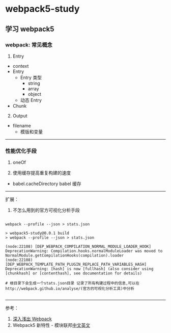 <!--
 * @Author: your name
 * @Date: 2021-06-10 08:42:05
 * @LastEditTime: 2021-06-11 10:03:06
 * @LastEditors: Please set LastEditors
 * @Description: In User Settings Edit
 * @FilePath: /webpack5/README.md
-->

# webpack5-study

## 学习 webpack5

### webpack: 常见概念

1. Entry

- context
- Entry
  - Entry 类型
    - string
    - array
    - object
  - 动态 Entry
- Chunk

2. Output

- filename
  - 模版和变量

---

### 性能优化手段

1. oneOf

2. 使用缓存提高重复构建的速度

- babel.cacheDirectory babel 缓存

---

扩展：

1. 不怎么用到的官方可视化分析手段

```shell

webpack --profile --json > stats.json

> webpack5-study@0.0.1 build
> webpack --profile --json > stats.json

(node:22108) [DEP_WEBPACK_COMPILATION_NORMAL_MODULE_LOADER_HOOK] DeprecationWarning: Compilation.hooks.normalModuleLoader was moved to NormalModule.getCompilationHooks(compilation).loader
(node:22108) [DEP_WEBPACK_TEMPLATE_PATH_PLUGIN_REPLACE_PATH_VARIABLES_HASH] DeprecationWarning: [hash] is now [fullhash] (also consider using [chunkhash] or [contenthash], see documentation for details)

# 根目录下会生成一个stats.json目录 记录了所有构建过程中的信息,可以在http://webpack.github.io/analyse/(官方的可视化分析工具)中分析


```

---

参考：

1. [深入浅出 Webpack](https://webpack.wuhaolin.cn/)
2. Webpack5 新特性 - 模块联邦[中文](https://zhuanlan.zhihu.com/p/115403616)[英文](https://indepth.dev/posts/1173/webpack-5-module-federation-a-game-changer-in-javascript-architecture#its-important-to-note-these-are-special-entry-points-they-are-only-a-few-kb-in-size-containing-a-special-webpack-runtime-that-can-interface-with-the-host-it-is-not-a-standard-entry-point--7/)

